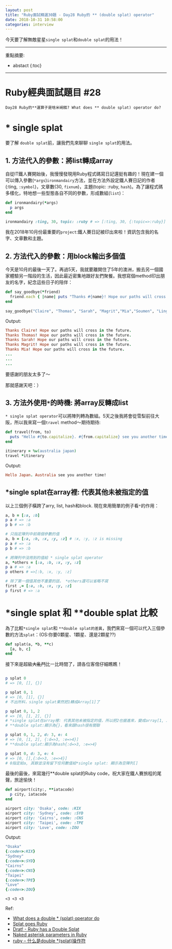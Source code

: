 ```yaml
---
layout: post
title: "Ruby面試精選30題 - Day28 Ruby的 ** (double splat) operator"
date: 2018-10-31 10:58:00
categories: interview
---
```


今天要了解無敵星星`single splat`和`double splat`的用法！
<!-- more -->

---

重點摘要:
* abstact
{:toc}

---

# Ruby經典面試題目 #28

`Day28 Ruby的**運算子是啥米碗糕? What does ** double splat) operator do?`


# * single splat

要了解 `double splat`前，讓我們先來聊聊 `single splat`的用法。

## 1. 方法代入的參數：將list轉成array

自從IT鐵人賽開始後，我慢慢發現用Ruby程式碼寫日記還挺有趣的！現在建一個可以傳入參數(`*args`)`ironmandairy`方法，並在方法外設定鐵人賽日記的作者(:ting, `:symbol`)，文章數(30, `fixnum`)，主題(topic: :ruby, `hash`)。為了讓程式碼多樣化，特地想一些型態各自不同的參數，形成數組(`list`)：

```ruby
def ironmandairy(*args)
  p args
end

ironmandairy :ting, 30, topic: :ruby # => [:ting, 30, {:topic=>:ruby}]
```

我在2018年10月份最重要的`project`:鐵人賽日記被印出來啦！資訊包含我的名字、文章數和主題。

## 2. 方法代入的參數：用block輸出多個值

今天是10月的最後一天了。再過5天，我就要離開住了5年的澳洲，搬去另一個國家體驗另一階段的生活，因此最近密集地跟好友們聚餐。我想寫個method印出朋友的名字，紀念這些日子的陪伴：

```ruby
def say_goodbye(*friend)
  friend.each { |name| puts "Thanks #{name}! Hope our paths will cross in the future." }
end
 
say_goodbye("Claire", "Thomas", "Sarah", "Magrit","Mia","Soumen", "Ling")
```

Output:

```ruby
Thanks Claire! Hope our paths will cross in the future.
Thanks Thomas! Hope our paths will cross in the future.
Thanks Sarah! Hope our paths will cross in the future.
Thanks Magrit! Hope our paths will cross in the future.
Thanks Mia! Hope our paths will cross in the future.
...
...
...

```

要感謝的朋友太多了～

那就感謝天吧：）

## 3. 方法外使用`*`的時機: 將array反轉成list

`* single splat operator`可以將陣列轉為數組。5天之後我將會從雪梨前往大阪，所以我來寫一個`travel` method～期待期待:

```ruby
def travel(from, to)
  puts "Hello #{to.capitalize}. #{from.capitalize} see you another time!"
end

itinerary = %w(australia japan)
travel *itinerary
```

Output:

```ruby
Hello Japan. Australia see you another time!
```

## *single splat在array裡: 代表其他未被指定的值

以上三個例子橫跨了arry, list, hash和block. 現在來用簡單的例子看`*`的作用：

```ruby
a, b = [:a, :b]
p a # => :a
p b # => :b

# 只指定陣列中前兩個參數的值
a, b = [:a, :b, :x, :y, :z] # :x, :y, :z is missing
p a # => :a
p b # => :b

# 將陣列中沒用到的值給 * single splat operator
a, *others = [:a, :b, :x, :y, :z] 
p a # => :a
p others # =>[:b, :x, :y, :z]

# 除了第一個值其他不重要的話， *others還可以省略不寫
first ,= [:a, :b, :x, :y, :z]
p first # => :a
```

# *single splat 和 **double splat 比較

為了比較`*single splat`和 `**double splat的差異`，我們來寫一個可以代入三個參數的方法`splat`：(OS:你要0顆星、1顆星、還是2顆星??)

```ruby
def splat(a, *b, **c)
  [a, b, c]
end
```

接下來是超級~~大亂鬥~~比一比時間了，請各位客倌仔細瞧瞧！

```ruby

p splat 0
# => [0, [], {}]

p splat 0, 1
# => [0, [1], {}]
# 不出所料，single splat果然把1轉成Array[1]了

p splat 0, 1, 2
# => [0, [1, 2], {}]
# *single splat在array裡: 代表其他未被指定的值，所以把2也搶進來，變成array[1, 2]
# **double splat:顯示為{}，看來跟hash很有關聯

p splat 0, 1, 2, d: 3, e: 4
# => [0, [1, 2], {:d=>3, :e=>4}]
# **double splat:顯示為hash{:d=>3, :e=>4} 

p splat 0, d: 3, e: 4
# => [0, [],{:d=>3, :e=>4}]
# 0指定給a, 其餘並沒有留下任何數值給*single splat: 顯示為空陣列[]
```

最後的最後，來寫幾行**double splat的Ruby code，祝大家在鐵人賽旅程的尾聲，旅途愉快！

```ruby
def airport(city:, **iatacode)
  p city, iatacode
end

airport city: 'Osaka', code: :KIX
airport city: 'Sydney', code: :SYD
airport city: 'Cairns', code: :CNS
airport city: 'Taipei', code: :TPE
airport city: 'Love', code: :IOU
```

Output:

```ruby
"Osaka"
{:code=>:KIX}
"Sydney"
{:code=>:SYD}
"Cairns"
{:code=>:CNS}
"Taipei"
{:code=>:TPE}
"Love"
{:code=>:IOU}
```

`<3 <3 <3`

Ref:

* [What does a double * (splat) operator do](https://stackoverflow.com/questions/18289152/what-does-a-double-splat-operator-do)
* [Splat goes Ruby](https://dev.firmafon.dk/blog/splat-goes-ruby/)
* [Drat! - Ruby has a Double Splat](https://dev.firmafon.dk/blog/drat-ruby-has-a-double-splat/)
* [Naked asterisk parameters in Ruby](http://andrewberls.com/blog/post/naked-asterisk-parameters-in-ruby)
* [ruby – 什么是double *(splat)操作符](https://codeday.me/bug/20170531/18871.html)
